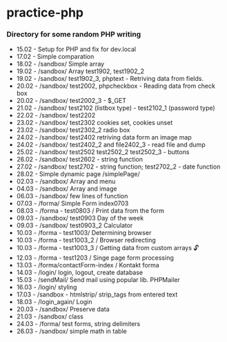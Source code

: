 # practice-php

### Directory for some random PHP writing

- 15.02 - Setup for PHP and fix for dev.local
- 17.02 - Simple comparation
- 18.02 - /sandbox/ Simple array
- 19.02 - /sandbox/ Array test1902, test1902_2
- 19.02 - /sandbox/ test1902_3, phptext - Retriving data from fields.
- 20.02 - /sandbox/ test2002, phpcheckbox - Reading data from check box
- 20.02 - /sandbox/ test2002_3 - $_GET
- 21.02 - /sandbox/ test2102 (listbox type) - test2102_1 (password type)
- 22.02 - /sandbox/ test2202
- 23.02 - /sandbox/ test2302 cookies set, cookies unset
- 23.02 - /sandbox/ test2302_2 radio box
- 24.02 - /sandbox/ test2402 retriving data form an image map
- 24.02 - /sandbox/ test2402_2 and file2402_3 - read file and dump
- 25.02 - /sandbox/ test2502  test2502_2 test2502_3 - buttons
- 26.02 - /sandbox/ test2602 - string function
- 27.02 - /sandbox/ test2702 - string function; test2702_2 - date function
- 28.02 - Simple dynamic page /simplePage/
- 02.03 - /sandbox/ Array and menu
- 04.03 - /sandbox/ Array and image
- 06.03 - /sandbox/ few lines of function
- 07.03 - /forma/ Simple Form index0703
- 08.03 - /forma - test0803 / Print data from the form
- 09.03 - /sandbox/ test0903 Day of the week
- 09.03 - /sandbox/ test0903_2 Calculator
- 10.03 - /forma - test1003/ Determining browser
- 10.03 - /forma - test1003_2 / Browser redirecting
- 10.03 - /forma - test1003_3 / Getting data from custom arrays :unlock:
- 12.03 - /forma - test1203 / Singe page form processing
- 13.03 - /forma/contactForm-index / Kontakt forma
- 14.03 - /login/ login, logout, create database
- 15.03 - /sendMail/ Send mail using popular lib. PHPMailer
- 16.03 - /login/ styling
- 17.03 - /sandbox - htmlstrip/ strip_tags from entered text
- 18.03 - /login_again/ Login
- 20.03 - /sandbox/ Preserve data
- 21.03 - /sandbox/ class
- 24.03 - /forma/ test forms, string delimiters
- 26.03 - /sandbox/ simple math in table
